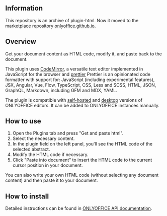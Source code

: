 ## Information

This repository is an archive of plugin-html. Now it moved to the marketplace repository [onlyoffice.github.io](https://github.com/ONLYOFFICE/onlyoffice.github.io/tree/master/sdkjs-plugins/content).

## Overview

Get your document content as HTML code, modify it, and paste back to the document. 

This plugin uses [CodeMirror](https://codemirror.net), a versatile text editor implemented in JavaScript for the browser and [prettier](https://github.com/prettier/prettier) Prettier is an opinionated code formatter with support for: JavaScript (including experimental features), JSX, Angular, Vue, Flow, TypeScript, CSS, Less and SCSS, HTML, JSON, GraphQL, Markdown, including GFM and MDX, YAML.

The plugin is compatible with [self-hosted](https://github.com/ONLYOFFICE/DocumentServer) and [desktop](https://github.com/ONLYOFFICE/DesktopEditors) versions of ONLYOFFICE editors. It can be added to ONLYOFFICE instances manually. 

## How to use

1. Open the Plugins tab and press "Get and paste html".
2. Select the necessary content.
3. In the plugin field on the left panel, you'll see the HTML code of the selected abstract.
4. Modify the HTML code if necessary.
5. Click "Paste into document" to insert the HTML code to the current cursor position in your document. 

You can also write your own HTML code (without selecting any document content) and then paste it to your document. 

## How to install

Detailed instructions can be found in [ONLYOFFICE API documentation](https://api.onlyoffice.com/plugin/installation).
